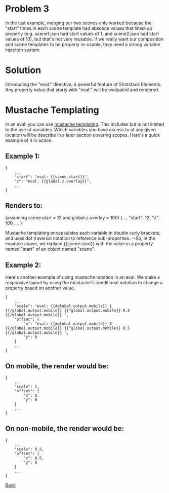 # Problem 3
In the last example, merging our two scenes only worked because the "start" times in each scene template had absolute values that lined-up properly (e.g. scene1.json had start values of 1, and scene2.json had start values of 10), but that's not very reusable.  If we really want our composition and scene templates to be properly re-usable, they need a strong variable injection system.


# Solution
Introducing the "eval:" directive; a powerful feature of Shotstack Elements.  Any property value that starts with "eval:" will be evaluated and rendered.


# Mustache Templating
In an eval: you can use [mustache templating](https://mustache.github.io/mustache.5.html).  This includes but is not limited to the use of variables.  Which variables you have access to at any given location will be describe in a later section covering scopes.  Here's a quick example of it in action.


## Example 1:

    {
        ...
        "start": "eval: {{scene.start}}",
        "z": "eval: {{global.z.overlay}}",
        ...
    }

## Renders to:

(assuming scene.start = 12 and global.z.overlay = 100)
    {
        ...
        "start": 12,
        "z": 100,
        ...
    }

Mustache templating encapsulates each variable in double curly brackets, and uses dot traversal notation to reference sub-properties.  --So, in the example above, we replace {{scene.start}} with the value in a property named "start" of an object named "scene".


## Example 2:

Here's another example of using mustache notation in an eval.  We make a responsive layout by using the mustache's conditional notation to change a property based on another value.

    {
        ...
        "scale": "eval: {{#global.output.mobile}} 1 {{/global.output.mobile}} {{^global.output.mobile}} 0.5 {{/global.output.mobile}} ",
        "offset": {
            "x": "eval: {{#global.output.mobile}} 0 {{/global.output.mobile}} {{^global.output.mobile}} 0.5 {{/global.output.mobile}} ",
            "y": 0
        }
        ...
    }

## On mobile, the render would be:

    {
        ...
        "scale": 1,
        "offset": {
            "x": 0,
            "y": 0
        }
        ...
    }

## On non-mobile, the render would be:

    {
        ...
        "scale": 0.5,
        "offset": {
            "x": 0.5,
            "y": 0
        }
        ...
    }



[Back](https://github.com/CobaltBlueDW/ShotstackElements)